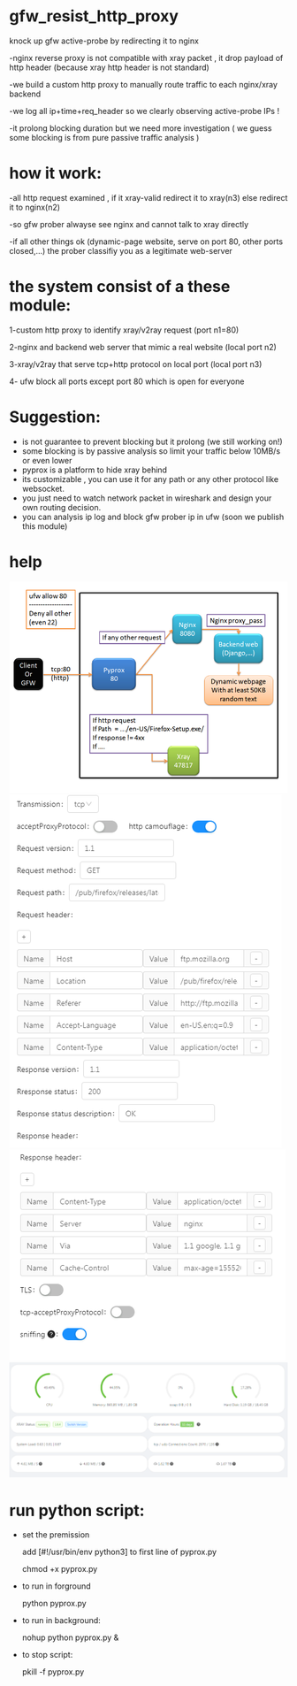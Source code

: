 # gfw_resist_http_proxy
knock up gfw active-probe by redirecting it to nginx



-nginx reverse proxy is not compatible with xray packet , it drop payload of http header (because xray http header is not standard)

-we build a custom http proxy to manually route traffic to each nginx/xray backend

-we log all ip+time+req_header so we clearly observing active-probe IPs !

-it prolong blocking duration but we need more investigation ( we guess some blocking is from pure passive traffic analysis )


# how it work:

-all http request examined , if it xray-valid redirect it to xray(n3) else redirect it to nginx(n2)

-so gfw prober alwayse see nginx and cannot talk to xray directly 

-if all other things ok (dynamic-page website, serve on port 80, other ports closed,...) the prober classifiy you as a legitimate web-server


# the system consist of a these module:

1-custom http proxy to identify xray/v2ray request (port n1=80)

2-nginx and backend web server that mimic a real website (local port n2)

3-xray/v2ray that serve tcp+http protocol on local port  (local port n3)

4- ufw block all ports except port 80 which is open for everyone

# Suggestion:
 - is not guarantee to prevent blocking but it prolong (we still working on!)
 - some blocking is by passive analysis so limit your traffic below 10MB/s or even lower
 - pyprox is a platform to hide xray behind
 - its customizable , you can use it for any path or any other protocol like websocket. 
 - you just need to watch network packet in wireshark and design your own routing decision.
 - you can analysis ip log and block gfw prober ip in ufw (soon we publish this module)

# help
![Alt text](/instruction/pyprox.png?raw=true "pyprox")
![Alt text](/instruction/config1.png?raw=true "config1")
![Alt text](/instruction/config2.png?raw=true "config2")
![Alt text](/instruction/traffic.png?raw=true "traffic")


# run python script:
- set the premission

  add   [#!/usr/bin/env python3]     to first line of pyprox.py

  chmod +x pyprox.py

- to run in forground

  python pyprox.py

- to run in background:

  nohup python pyprox.py &

- to stop script:

  pkill -f pyprox.py



